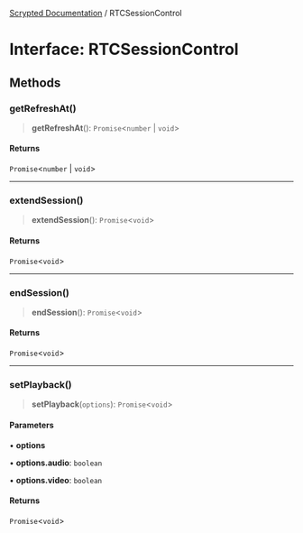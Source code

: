 [Scrypted Documentation](../globals.md) / RTCSessionControl

# Interface: RTCSessionControl

## Methods

### getRefreshAt()

> **getRefreshAt**(): `Promise`\<`number` \| `void`\>

#### Returns

`Promise`\<`number` \| `void`\>

***

### extendSession()

> **extendSession**(): `Promise`\<`void`\>

#### Returns

`Promise`\<`void`\>

***

### endSession()

> **endSession**(): `Promise`\<`void`\>

#### Returns

`Promise`\<`void`\>

***

### setPlayback()

> **setPlayback**(`options`): `Promise`\<`void`\>

#### Parameters

• **options**

• **options.audio**: `boolean`

• **options.video**: `boolean`

#### Returns

`Promise`\<`void`\>
